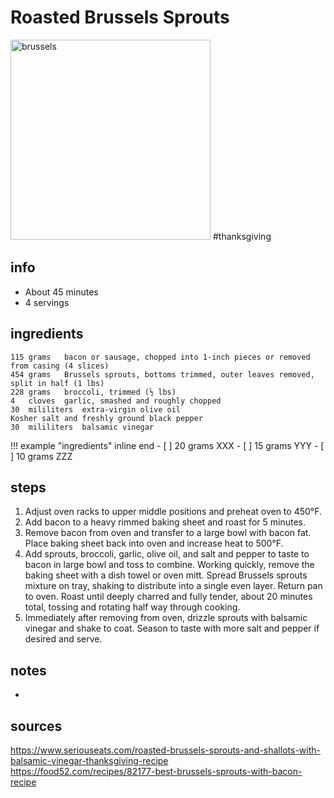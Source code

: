 # Roasted Brussels Sprouts  
<img src="https://images.food52.com/cXSYAncBQ8rUJZGo8Ul_VSfSJ1o=/2016x1344/filters:format(webp)/340f1748-78b9-46a6-9bbc-f657080849f7--2019-1106_best-brussels-sprouts-with-bacon_3x2_julia-gartland_212.jpg" alt="brussels" width="320"/>
#thanksgiving

## info  
* About 45 minutes  
* 4 servings  

## ingredients  
```
115	grams	bacon or sausage, chopped into 1-inch pieces or removed from casing (4 slices)
454	grams	Brussels sprouts, bottoms trimmed, outer leaves removed, split in half (1 lbs)
228	grams	broccoli, trimmed (½ lbs)
4	cloves	garlic, smashed and roughly chopped
30	mililiters	extra-virgin olive oil
Kosher salt and freshly ground black pepper
30	mililiters	balsamic vinegar
```

!!! example "ingredients" inline end
	- [ ] 20	grams	XXX
	- [ ] 15	grams	YYY
	- [ ] 10	grams	ZZZ

## steps  
1. Adjust oven racks to upper middle positions and preheat oven to 450°F.
2. Add bacon to a heavy rimmed baking sheet and roast for 5 minutes.
3. Remove bacon from oven and transfer to a large bowl with bacon fat. Place baking sheet back into oven and increase heat to 500°F.
2. Add sprouts, broccoli, garlic, olive oil, and salt and pepper to taste to bacon in large bowl and toss to combine. Working quickly, remove the baking sheet with a dish towel or oven mitt. Spread Brussels sprouts mixture on tray, shaking to distribute into a single even layer. Return pan to oven. Roast until deeply charred and fully tender, about 20 minutes total, tossing and rotating half way through cooking.
3. Immediately after removing from oven, drizzle sprouts with balsamic vinegar and shake to coat. Season to taste with more salt and pepper if desired and serve. 

## notes  
* 

## sources   
https://www.seriouseats.com/roasted-brussels-sprouts-and-shallots-with-balsamic-vinegar-thanksgiving-recipe  
https://food52.com/recipes/82177-best-brussels-sprouts-with-bacon-recipe  
